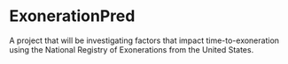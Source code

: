 # ExonerationPred
A project that will be investigating factors that impact time-to-exoneration using the National Registry of Exonerations from the United States.
